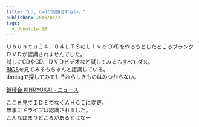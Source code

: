 ```yaml
---
title: "cd, dvdが認識されない。"
published: 2015/04/21
tags:
  - Ubuntu14.10
---
```


<p>Ｕｂｕｎｔｕ１４．０４ＬＴＳのＬｉｖｅ DVDを作ろうとしたところブランクＤＶＤが認識されませんでした。<br />
試しにCDやCD、ＤＶＤビデオなど試してみるもすべてダメ。<br />
<a class="keyword" href="http://d.hatena.ne.jp/keyword/BIOS">BIOS</a>を見てみるもちゃんと認識している。<br />
dmesgで探してみてもそれらしきものはみつからない。</p><p><a href="http://www.kinryokai.net/modules/news/article.php?storyid=98">&#x9326;&#x7A1C;&#x4F1A; KINRYOKAI - &#x30CB;&#x30E5;&#x30FC;&#x30B9;</a></p><p>ここを見てＩＤＥでなくＡＨＣＩに変更。<br />
無事にドライブは認識されました。<br />
こんなはまりどころがあるとはなー</p>

